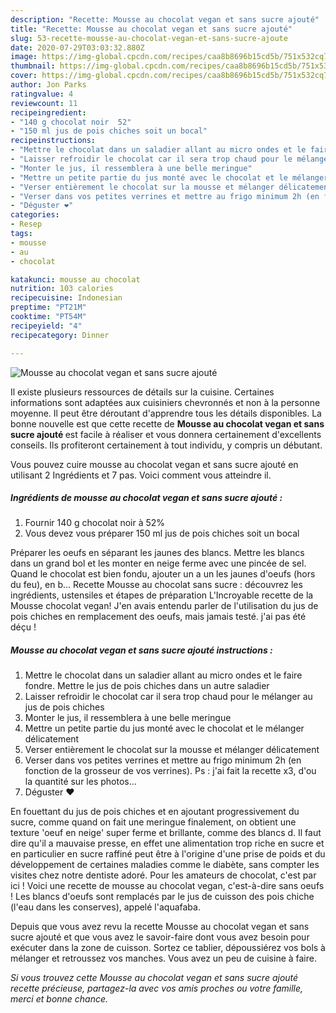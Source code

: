 ```yaml
---
description: "Recette: Mousse au chocolat vegan et sans sucre ajouté"
title: "Recette: Mousse au chocolat vegan et sans sucre ajouté"
slug: 53-recette-mousse-au-chocolat-vegan-et-sans-sucre-ajoute
date: 2020-07-29T03:03:32.880Z
image: https://img-global.cpcdn.com/recipes/caa8b8696b15cd5b/751x532cq70/mousse-au-chocolat-vegan-et-sans-sucre-ajoute-photo-principale-de-la-recette.jpg
thumbnail: https://img-global.cpcdn.com/recipes/caa8b8696b15cd5b/751x532cq70/mousse-au-chocolat-vegan-et-sans-sucre-ajoute-photo-principale-de-la-recette.jpg
cover: https://img-global.cpcdn.com/recipes/caa8b8696b15cd5b/751x532cq70/mousse-au-chocolat-vegan-et-sans-sucre-ajoute-photo-principale-de-la-recette.jpg
author: Jon Parks
ratingvalue: 4
reviewcount: 11
recipeingredient:
- "140 g chocolat noir  52"
- "150 ml jus de pois chiches soit un bocal"
recipeinstructions:
- "Mettre le chocolat dans un saladier allant au micro ondes et le faire fondre. Mettre le jus de pois chiches dans un autre saladier"
- "Laisser refroidir le chocolat car il sera trop chaud pour le mélanger au jus de pois chiches"
- "Monter le jus, il ressemblera à une belle meringue"
- "Mettre un petite partie du jus monté avec le chocolat et le mélanger délicatement"
- "Verser entièrement le chocolat sur la mousse et mélanger délicatement"
- "Verser dans vos petites verrines et mettre au frigo minimum 2h (en fonction de la grosseur de vos verrines). Ps : j&#39;ai fait la recette x3, d&#39;ou la quantité sur les photos..."
- "Déguster ❤️"
categories:
- Resep
tags:
- mousse
- au
- chocolat

katakunci: mousse au chocolat 
nutrition: 103 calories
recipecuisine: Indonesian
preptime: "PT21M"
cooktime: "PT54M"
recipeyield: "4"
recipecategory: Dinner

---
```



![Mousse au chocolat vegan et sans sucre ajouté](https://img-global.cpcdn.com/recipes/caa8b8696b15cd5b/751x532cq70/mousse-au-chocolat-vegan-et-sans-sucre-ajoute-photo-principale-de-la-recette.jpg)

Il existe plusieurs ressources de détails sur la cuisine. Certaines informations sont adaptées aux cuisiniers chevronnés et non à la personne moyenne. Il peut être déroutant d'apprendre tous les détails disponibles. La bonne nouvelle est que cette recette de <strong> Mousse au chocolat vegan et sans sucre ajouté </strong> est facile à réaliser et vous donnera certainement d'excellents conseils. Ils profiteront certainement à tout individu, y compris un débutant.

<!--inarticleads1-->

Vous pouvez cuire mousse au chocolat vegan et sans sucre ajouté en utilisant 2 Ingrédients et 7 pas. Voici comment vous atteindre il.

##### Ingrédients de mousse au chocolat vegan et sans sucre ajouté :

1. Fournir 140 g chocolat noir à 52%
1. Vous devez vous préparer 150 ml jus de pois chiches soit un bocal


Préparer les oeufs en séparant les jaunes des blancs. Mettre les blancs dans un grand bol et les monter en neige ferme avec une pincée de sel. Quand le chocolat est bien fondu, ajouter un a un les jaunes d&#39;oeufs (hors du feu), en b… Recette Mousse au chocolat sans sucre : découvrez les ingrédients, ustensiles et étapes de préparation L&#39;Incroyable recette de la Mousse chocolat vegan! J&#39;en avais entendu parler de l&#39;utilisation du jus de pois chiches en remplacement des oeufs, mais jamais testé. j&#39;ai pas été déçu ! 

<!--inarticleads2-->

##### Mousse au chocolat vegan et sans sucre ajouté instructions :

1. Mettre le chocolat dans un saladier allant au micro ondes et le faire fondre. Mettre le jus de pois chiches dans un autre saladier
1. Laisser refroidir le chocolat car il sera trop chaud pour le mélanger au jus de pois chiches
1. Monter le jus, il ressemblera à une belle meringue
1. Mettre un petite partie du jus monté avec le chocolat et le mélanger délicatement
1. Verser entièrement le chocolat sur la mousse et mélanger délicatement
1. Verser dans vos petites verrines et mettre au frigo minimum 2h (en fonction de la grosseur de vos verrines). Ps : j&#39;ai fait la recette x3, d&#39;ou la quantité sur les photos...
1. Déguster ❤️


En fouettant du jus de pois chiches et en ajoutant progressivement du sucre, comme quand on fait une meringue finalement, on obtient une texture &#39;oeuf en neige&#39; super ferme et brillante, comme des blancs d. Il faut dire qu&#39;il a mauvaise presse, en effet une alimentation trop riche en sucre et en particulier en sucre raffiné peut être à l&#39;origine d&#39;une prise de poids et du développement de certaines maladies comme le diabète, sans compter les visites chez notre dentiste adoré. Pour les amateurs de chocolat, c&#39;est par ici ! Voici une recette de mousse au chocolat vegan, c&#39;est-à-dire sans oeufs ! Les blancs d&#39;oeufs sont remplacés par le jus de cuisson des pois chiche (l&#39;eau dans les conserves), appelé l&#39;aquafaba. 

<!--inarticleads1-->

<p>
Depuis que vous avez revu la recette Mousse au chocolat vegan et sans sucre ajouté et que vous avez le savoir-faire dont vous avez besoin pour exécuter dans la zone de cuisson. Sortez ce tablier, dépoussiérez vos bols à mélanger et retroussez vos manches. Vous avez un peu de cuisine à faire.
</p>

<p>
<i>Si vous trouvez cette Mousse au chocolat vegan et sans sucre ajouté recette précieuse, partagez-la avec vos amis proches ou votre famille, merci et bonne chance.</i>
</p>
